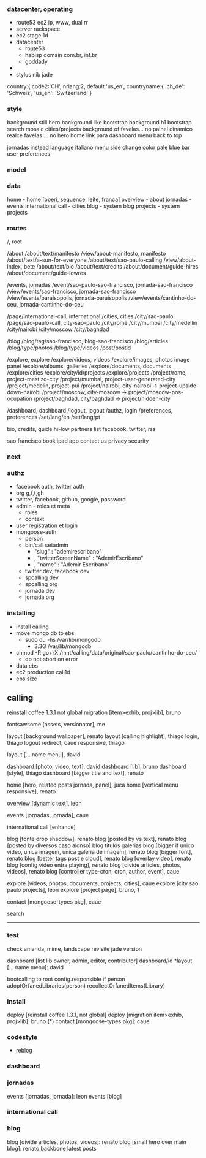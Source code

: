 
### datacenter, operating
- route53 ec2 ip, www, dual rr
- server rackspace
- ec2 stage 1d
- datacenter
  - route53
  - habisp domain com.br, inf.br
  - goddady
- 
- stylus nib jade



country:{ 
        code2:'CH', 
        nrlang:2, 
        default:'us_en', 
        countryname:{ 
            'ch_de': 'Schweiz', 
            'us_en': 'Switzerland' 
        }
        


### style
background still
hero background like bootstrap
background h1 bootstrap
search
mosaic cities/projects background of favelas... no painel dinamico
realce favelas ... no hero home
link para dashboard menu
back to top


jornadas instead
language italiano menu side 
change color pale blue bar
user preferences



### model

  
### data


home  - home [boeri, sequence, leite, franca]
overview - about
jornadas - events
international call - cities
blog - system blog
projects - system projects

### routes
/, root

/about
/about/text/manifesto
/view/about-manifesto, manifesto
/about/text/a-sun-for-everyone
/about/text/sao-paulo-calling
/view/about-index, bete
/about/text/bio
/about/text/credits
/about/document/guide-hires
/about/document/guide-lowres

/events, jornadas
/event/sao-paulo-sao-francisco, jornada-sao-francisco
/view/events/sao-francisco, jornada-sao-francisco
/view/events/paraisopolis, jornada-paraisopolis
/view/events/cantinho-do-ceu, jornada-cantinho-do-ceu

/page/international-call, international
/cities, cities
/city/sao-paulo
/page/sao-paulo-call, city-sao-paulo
/city/rome
/city/mumbai
/city/medellin
/city/nairobi
/city/moscow
/city/baghdad

/blog
/blog/tag/sao-francisco, blog-sao-francisco
/blog/articles
/blog/type/photos
/blog/type/videos
/post/postid

/explore, explore
/explore/videos, videos
/explore/images, photos
image panel
/explore/albums, galleries
/explore/documents, documents
/explore/cities
/explore/city/id/projects
/explore/projects
/project/rome, project-mestizo-city
/project/mumbai, project-user-generated-city
/project/medelin, project-pui
/project/nairobi, city-nairobi -> project-upside-down-nairobi
/project/moscow, city-moscow -> project/moscow-pos-ocupation
/project/baghdad, city/baghdad -> project/hidden-city

/dashboard, dashboard
/logout, logout
/authz, login
/preferences, preferences
/set/lang/en
/set/lang/pt

bio, credits, guide hi-low
partners list
facebook, twitter, rss

sao francisco book
ipad app
contact us
privacy
security








### next





### authz
- facebook auth, twitter auth
- org g,f,t,gh
- twitter, facebook, github, google, password
- admin - roles et meta
  - roles
  - context
- user registration et login
- mongoose-auth
  - person
  - bin/call setadmin
      - "slug" : "ademirescribano"
      - , "twitterScreenName" : "AdemirEscribano"
      - , "name" : "Ademir Escribano"
  - twitter dev, facebook dev
  - spcalling dev
  - spcalling org
  - jornada dev
  - jornada org


### installing
- install calling
- move mongo db to ebs
  - sudo du -hs /var/lib/mongodb
    - 3.3G	/var/lib/mongodb
- chmod -R go+rX /mnt/calling/data/original/sao-paulo/cantinho-do-ceu/
  - do not abort on error
- data ebs
- ec2 production call1d
- ebs size






## calling

reinstall coffee 1.3.1
not global
migration [item>exhib, proj>lib], bruno

fontsawsome [assets, versionator], me



layout [background wallpaper], renato
layout [calling highlight], thiago
login, thiago
logout redirect, caue
responsive, thiago

layout [... name menu], david

dashboard [photo, video, text], david
dashboard [lib], bruno
dashboard [style], thiago
dashboard [bigger title and text], renato


home [hero, related posts jornada, panel], juca
home [vertical menu responsive], renato

overview [dynamic text], leon

events [jornadas, jornada], caue

international call [enhance]

blog [fonte drop shaddow], renato
blog [posted by vs text], renato
blog [posted by diversos caso alonso]
blog titulos galerias
blog [bigger if unico video, unica imagem, unica galeria de imagem], renato
blog [bigger font], renato
blog [better tags post e cloud], renato
blog [overlay video], renato
blog [config video entra playing], renato
blog [divide articles, photos, videos], renato
blog [controller type-cron, cron, author, event], caue

explore [videos, photos, documents, projects, cities], caue
explore [city sao paulo projects], leon
explore [project page], bruno, 1

contact [mongoose-types pkg], caue

search


--- 

### test
check amanda, mime, landscape
revisite jade version

dashboard [list lib owner, admin, editor, contributor]
dashboard/id
*layout [... name menu]: david

bootcalling to root
config.responsible
if person
  adoptOrfanedLibraries(person)
  recollectOrfanedItems(Library)








### install
deploy [reinstall coffee 1.3.1, not global]
deploy [migration item>exhib, proj>lib]: bruno
(*) contact [mongoose-types pkg]: caue

### codestyle

+ reblog

### dashboard




### jornadas
events [jornadas, jornada]: leon
events [blog]   

### international call


### blog
blog [divide articles, photos, videos]: renato 
blog [small hero over main blog]: renato 
backbone latest posts

